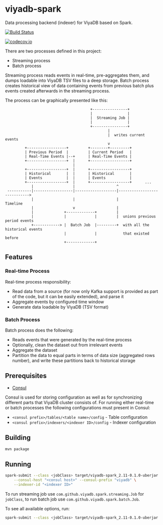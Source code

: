 viyadb-spark
=============

Data processing backend (indexer) for ViyaDB based on Spark.

[![Build Status](https://travis-ci.org/viyadb/viyadb-spark.png)](https://travis-ci.org/viyadb/viyadb-spark)

[![codecov.io](https://codecov.io/github/viyadb/viyadb-spark/coverage.svg?branch=master)](https://codecov.io/github/viyadb/viyadb-spark?branch=master)

There are two processes defined in this project:

 * Streaming process
 * Batch process

Streaming process reads events in real-time, pre-aggregates them, and dumps loadable into ViyaDB TSV files
to a deep storage. Batch process creates historical view of data containing events from previous batch plus
events created afterwards in the streaming process.

The process can be graphically presented like this:


                                           +----------------+
                                           |                |
                                           |  Streaming Job |
                                           |                |
                                           +----------------+
                                                   |
                                                   |  writes current events
                                                   v
             +------------------+         +--------+---------+
             | Previous Period  |         | Current Period   |
             | Real-Time Events |--+      | Real-Time Events |
             +------------------+  |      +------------------+
                                   |
             +------------------+  |      +------------------+
             | Historical       |  |      | Historical       |
             | Events           |  |      | Events           |
             +------------------+  |      +------------------+      ...
                |                  |                   ^
     -----------|------------------|-------------------|----------------------------->
                |                  |                   |                Timeline
                |                  v                   |
                |              +-------------+         |
                |              |             |         |  unions previous period events
                +------------> |  Batch Job  |---------+  with all the historical events
                               |             |            that existed before
                               +-------------+


## Features

### Real-time Process

Real-time process responsibility:

 * Read data from a source (for now only Kafka support is provided as part of the code, but it can be easily extended), and parse it
 * Aggregate events by configured time window 
 * Generate data loadable by ViyaDB (TSV format)

### Batch Process

Batch process does the following:

 * Reads events that were generated by the real-time process 
 * Optionally, clean the dataset out from irrelevant events
 * Aggregate the dataset 
 * Partition the data to equal parts in terms of data size (aggregated rows number), and write these partitions back to historical storage

## Prerequisites

 * [Consul](https://www.consul.io)
 
Consul is used for storing configuration as well as for synchronizing different parts that ViyaDB cluster consists of.
For running either real-time or batch processes the following configurations must present in Consul:

 * `<consul prefix>/tables/<table name>/config` - Table configuration
 * `<consul prefix>/indexers/<indexer ID>/config` - Indexer configuration

## Building

```bash
mvn package
```

## Running

```bash
spark-submit --class <jobClass> target/viyadb-spark_2.11-0.1.0-uberjar.jar \
    --consul-host "<consul host>" --consul-prefix "viyadb" \
    --indexer-id "<indexer ID>"
```

To run streaming job use `com.github.viyadb.spark.streaming.Job` for `jobClass`, to run batch job
use `com.github.viyadb.spark.batch.Job`.

To see all available options, run:

```bash
spark-submit --class <jobClass> target/viyadb-spark_2.11-0.1.0-uberjar.jar --help
```

